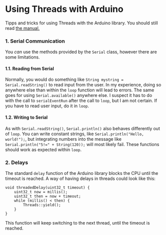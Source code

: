 # Using Threads with Arduino 
Tipps and tricks for using Threads with the Arduino library. You should still read [the manual.](https://github.com/greygraphics/avr-threads/blob/master/Manual.md)

### 1. Serial Communication
You *can* use the methods provided by the `Serial` class, however there are some limitations.
#### 1.1. Reading from Serial
Normally, you would do something like `String mystring = Serial.readString()` to read input from the user. In my experience,  doing so anywhere else than within the `loop` function will lead to errors. The same goes for using `Serial.available()` anywhere else. I suspect it has to do with the call to `serialEventRun` after the call to `loop`, but I am not certain.
If you have to read user input, do it in `loop`.
#### 1.2. Writing to Serial
As with `Serial.readString()`, `Serial.println()` also behaves differently out of `loop`. You can write constant strings, like `Serial.println("Hello, world!");`, but integrating numbers into the message like `Serial.println("5!=" + String(120));` will most likely fail. These functions should work as expected within `loop`.

### 2. Delays
The standard `delay` function of the Arduino library blocks the CPU until the timeout is reached. A way of having delays in threads could look like this:
```
void threadedDelay(uint32_t timeout) {
    uint32_t now = millis();
    uint32_t then = now + timeout;
    while (millis() < then) {
        Threads::yield();
    }
}
```
This function will keep switching to the next thread, until the timeout is reached.

